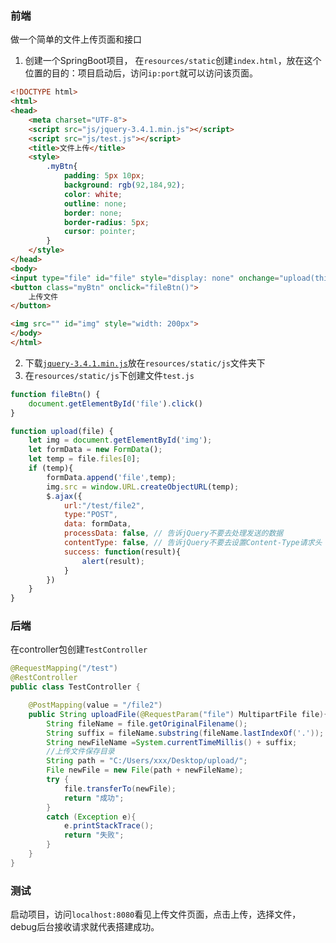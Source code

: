 ### 前端

做一个简单的文件上传页面和接口

1. 创建一个SpringBoot项目， 在`resources/static`创建`index.html`，放在这个位置的目的：项目启动后，访问`ip:port`就可以访问该页面。

```html
<!DOCTYPE html>
<html>
<head>
    <meta charset="UTF-8">
    <script src="js/jquery-3.4.1.min.js"></script>
    <script src="js/test.js"></script>
    <title>文件上传</title>
    <style>
        .myBtn{
            padding: 5px 10px;
            background: rgb(92,184,92);
            color: white;
            outline: none;
            border: none;
            border-radius: 5px;
            cursor: pointer;
        }
    </style>
</head>
<body>
<input type="file" id="file" style="display: none" onchange="upload(this)">
<button class="myBtn" onclick="fileBtn()">
    上传文件
</button>

<img src="" id="img" style="width: 200px">
</body>
</html>
```

2. 下载[`jquery-3.4.1.min.js`](http://www.jq22.com/jquery/jquery-3.4.1.zip)放在`resources/static/js`文件夹下
3. 在`resources/static/js`下创建文件`test.js`

```js
function fileBtn() {
    document.getElementById('file').click()
}

function upload(file) {
    let img = document.getElementById('img');
    let formData = new FormData();
    let temp = file.files[0];
    if (temp){
        formData.append('file',temp);
        img.src = window.URL.createObjectURL(temp);
        $.ajax({
            url:"/test/file2",
            type:"POST",
            data: formData,
            processData: false, // 告诉jQuery不要去处理发送的数据
            contentType: false, // 告诉jQuery不要去设置Content-Type请求头
            success: function(result){
                alert(result);
            }
        })
    }
}
```

### 后端

在controller包创建`TestController`

```java
@RequestMapping("/test")
@RestController
public class TestController {

    @PostMapping(value = "/file2")
    public String uploadFile(@RequestParam("file") MultipartFile file){
        String fileName = file.getOriginalFilename();
        String suffix = fileName.substring(fileName.lastIndexOf('.'));
        String newFileName =System.currentTimeMillis() + suffix;
        //上传文件保存目录
        String path = "C:/Users/xxx/Desktop/upload/";
        File newFile = new File(path + newFileName);
        try {
            file.transferTo(newFile);
            return "成功";
        }
        catch (Exception e){
            e.printStackTrace();
            return "失败";
        }
    }
}		
```

### 测试

启动项目，访问`localhost:8080`看见上传文件页面，点击上传，选择文件，debug后台接收请求就代表搭建成功。